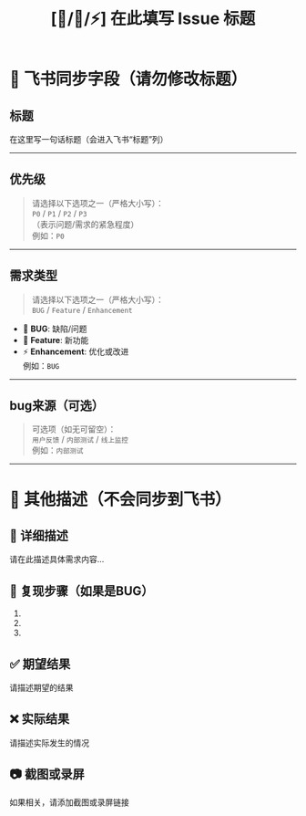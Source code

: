 ﻿---
name: "🐛✨ 需求/BUG 同步到飞书"
about: "📝 填写以下字段，提交后自动同步到飞书多维表格"
title: "[🐞/🌟/⚡] 在此填写 Issue 标题"
labels: []
assignees: []
---

# 🚀 飞书同步字段（请勿修改标题）

## 标题
在这里写一句话标题（会进入飞书“标题”列）

---

## 优先级  
> 请选择以下选项之一（严格大小写）：  
> `P0` / `P1` / `P2` / `P3`  
（表示问题/需求的紧急程度）  
例如：`P0`

---

## 需求类型  
> 请选择以下选项之一（严格大小写）：  
> `BUG` / `Feature` / `Enhancement`  
- 🐞 **BUG**: 缺陷/问题  
- 🌟 **Feature**: 新功能  
- ⚡ **Enhancement**: 优化或改进  
例如：`BUG`

---

## bug来源（可选）  
> 可选项（如无可留空）：  
> `用户反馈` / `内部测试` / `线上监控`  
例如：`内部测试`

---

# 📖 其他描述（不会同步到飞书）

## 📝 详细描述
请在此描述具体需求内容...

## 🔄 复现步骤（如果是BUG）
1. 
2. 
3. 

## ✅ 期望结果
请描述期望的结果

## ❌ 实际结果
请描述实际发生的情况

## 📷 截图或录屏
如果相关，请添加截图或录屏链接
